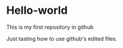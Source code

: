# Hello-world
This is my first repository in github

Just tasting how to use github's edited files.
